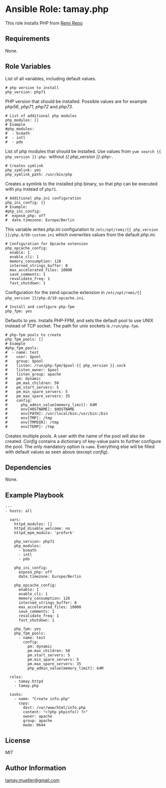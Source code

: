 Ansible Role: tamay.php
=========

This role installs PHP from [Remi Repo](https://rpms.remirepo.net/)

Requirements
------------

None.

Role Variables
--------------

List of all variables, including default values.

    # php version to install
    php_version: php71

PHP version that should be installed. Possible values are for example *php56*, *php71*, *php72* and *php73*.
    
    # List of additional php modules
    php_modules: []
    # Example
    #php_modules:
    #  - bcmath
    #  - intl
    #  - pdo

List of php modules that should be installed. Use values from ```yum search {{ php_version }}-php-``` without *{{ php_version }}-php-*.

    # Creates symlink
    php_symlink: yes
    php_symlink_path: /usr/bin/php
    
Creates a symlink to the installed php binary, so that php can be executed with ```php``` instead of ```php71```.
    
    # Additional php.ini configuration
    php_ini_config: {}
    # Example:
    #php_ini_config:
    #  expose_php: off
    #  date.timezone: Europe/Berlin

This variable writes *php.ini* configuration to ```/etc/opt/remi/{{ php_version }}/php.d/50-custom.ini``` which overwrites values from the default *php.ini*. 
    
    # Configuration for Opcache extension
    php_opcache_config:
      enable: 1
      enable_cli: 1
      memory_consumption: 128
      interned_strings_buffer: 8
      max_accelerated_files: 10000
      save_comments: 1
      revalidate_freq: 1
      fast_shutdown: 1

Configuration for the zend opcache extension in ```/etc/opt/remi/{{ php_version }}/php.d/10-opcache.ini```.
    
    # Install and configure php-fpm
    php_fpm: yes

Defaults to yes. Installs PHP-FPM, and sets the default pool to use UNIX instead of TCP socket. The path for unix sockets is ```/run/php-fpm```. 
    
    # php-fpm pools to create
    php_fpm_pools: []
    # Example
    #php_fpm_pools:
    #  - name: test
    #    user: $pool
    #    group: $pool
    #    listen: /run/php-fpm/$pool-{{ php_version }}.sock
    #    listen_owner: $pool
    #    listen_group: apache
    #    pm: dynamic
    #    pm_max_children: 50
    #    pm_start_servers: 5
    #    pm_min_spare_servers: 5
    #    pm_max_spare_servers: 35
    #    config:
    #      php_admin_value[memory_limit]: 64M
    #      env[HOSTNAME]: $HOSTNAME
    #      env[PATH]: /usr/local/bin:/usr/bin:/bin
    #      env[TMP]: /tmp
    #      env[TMPDIR]: /tmp
    #      env[TEMP]: /tmp

Creates multiple pools. A user with the name of the pool will also be created. *Config* contains a dictionary of key-value pairs to further configure the pool. The only mandatory option is ```name```. Everything else will be filled with default values as seen above (except *config*).



Dependencies
------------

None.

Example Playbook
----------------

    ---
    - hosts: all
    
      vars:
        httpd_modules: []
        httpd_disable_welcome: no
        httpd_mpm_module: 'prefork'
    
        php_version: php71
        php_modules:
          - bcmath
          - intl
          - pdo
    
        php_ini_config:
          expose_php: off
          date.timezone: Europe/Berlin
    
        php_opcache_config:
          enable: 1
          enable_cli: 1
          memory_consumption: 128
          interned_strings_buffer: 8
          max_accelerated_files: 10000
          save_comments: 1
          revalidate_freq: 1
          fast_shutdown: 1
    
        php_fpm: yes
        php_fpm_pools:
          - name: test
            config:
              pm: dynamic
              pm.max_children: 50
              pm.start_servers: 5
              pm.min_spare_servers: 5
              pm.max_spare_servers: 35
              php_admin_value[memory_limit]: 64M
    
      roles:
        - tamay.httpd
        - tamay.php
    
      tasks:
        - name: "Create info.php"
          copy:
            dest: /var/www/html/info.php
            content: "<?php phpinfo() ?>"
            owner: apache
            group: apache
            mode: 0644

License
-------

MIT

Author Information
------------------

tamay.mueller@gmail.com
